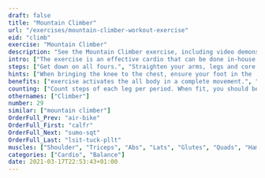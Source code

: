 ```yaml
---
draft: false
title: "Mountain Climber"
url: "/exercises/mountain-climber-workout-exercise"
eid: "climb"
exercise: "Mountain Climber"
description: "See the Mountain Climber exercise, including video demonstration, instructions on how-to perform, benefits, activated body parts and related exercises."
intro: ["The exercise is an effective cardio that can be done in-house, in any small place. The exercise also works many muscles on legs, core and upper body."]
steps: ["Get down on all fours.", "Straighten your arms, legs and core so that you stay in a plank position.", "Bend one knee, bringing it close to the chest.", "Extend that leg again and place the foot in the ground.", "This is one repetition. Bend the alternate leg, bringing the knee, again to the chest.", "Again extend, and repeat the intended number of repetitions."]
hints: ["When bringing the knee to the chest, ensure your foot in the  air, without touching the ground.", "Keep your back straight, not curved."]
benefits: ["exercise activates the all body in a complete movement.", "A single minute is enough to pump your heart beat."]
counting: ["Count steps of each leg per period. When fit, you should be able to do the exercise at least for one minute.", "Arrange a ratio between steps and distance climbing in the mountain. Say 80cm per step. 375 represents the Eiffel Tower, 11 061 the Everest."]
othernames: ["Climber"]
number: 29
similar: ["mountain climber"]
OrderFull_Prev: "air-bike"
OrderFull_First: "calfr"
OrderFull_Next: "sumo-sqt"
OrderFull_Last: "lsit-tuck-pllt"
muscles: ["Shoulder", "Triceps", "Abs", "Lats", "Glutes", "Quads", "Hamstring"]
categories: ["Cardio", "Balance"]
date: 2021-03-17T22:53:43+01:00
---
```

